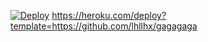 [![Deploy](https://www.herokucdn.com/deploy/button.svg)](https://heroku.com/deploy)
https://heroku.com/deploy?template=https://github.com/lhllhx/gagagaga
